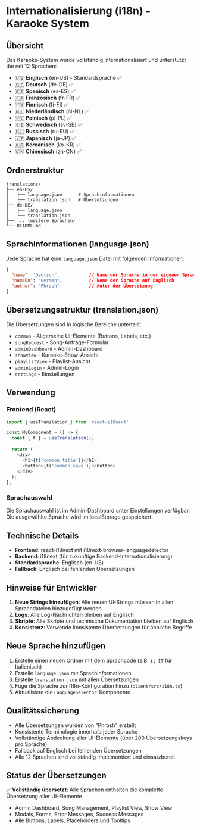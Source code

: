 # Internationalisierung (i18n) - Karaoke System

## Übersicht

Das Karaoke-System wurde vollständig internationalisiert und unterstützt derzeit 12 Sprachen:

- 🇺🇸 **Englisch** (en-US) - Standardsprache ✅
- 🇩🇪 **Deutsch** (de-DE) ✅
- 🇪🇸 **Spanisch** (es-ES) ✅
- 🇫🇷 **Französisch** (fr-FR) ✅
- 🇫🇮 **Finnisch** (fi-FI) ✅
- 🇳🇱 **Niederländisch** (nl-NL) ✅
- 🇵🇱 **Polnisch** (pl-PL) ✅
- 🇸🇪 **Schwedisch** (sv-SE) ✅
- 🇷🇺 **Russisch** (ru-RU) ✅
- 🇯🇵 **Japanisch** (ja-JP) ✅
- 🇰🇷 **Koreanisch** (ko-KR) ✅
- 🇨🇳 **Chinesisch** (zh-CN) ✅

## Ordnerstruktur

```
translations/
├── en-US/
│   ├── language.json      # Sprachinformationen
│   └── translation.json   # Übersetzungen
├── de-DE/
│   ├── language.json
│   └── translation.json
├── ... (weitere Sprachen)
└── README.md
```

## Sprachinformationen (language.json)

Jede Sprache hat eine `language.json` Datei mit folgenden Informationen:

```json
{
  "name": "Deutsch",           // Name der Sprache in der eigenen Sprache
  "nameEn": "German",          // Name der Sprache auf Englisch
  "author": "Phrosh"           // Autor der Übersetzung
}
```

## Übersetzungsstruktur (translation.json)

Die Übersetzungen sind in logische Bereiche unterteilt:

- `common` - Allgemeine UI-Elemente (Buttons, Labels, etc.)
- `songRequest` - Song-Anfrage-Formular
- `adminDashboard` - Admin-Dashboard
- `showView` - Karaoke-Show-Ansicht
- `playlistView` - Playlist-Ansicht
- `adminLogin` - Admin-Login
- `settings` - Einstellungen

## Verwendung

### Frontend (React)

```typescript
import { useTranslation } from 'react-i18next';

const MyComponent = () => {
  const { t } = useTranslation();
  
  return (
    <div>
      <h1>{t('common.title')}</h1>
      <button>{t('common.save')}</button>
    </div>
  );
};
```

### Sprachauswahl

Die Sprachauswahl ist im Admin-Dashboard unter Einstellungen verfügbar. Die ausgewählte Sprache wird im localStorage gespeichert.

## Technische Details

- **Frontend**: react-i18next mit i18next-browser-languagedetector
- **Backend**: i18next (für zukünftige Backend-Internationalisierung)
- **Standardsprache**: Englisch (en-US)
- **Fallback**: Englisch bei fehlenden Übersetzungen

## Hinweise für Entwickler

1. **Neue Strings hinzufügen**: Alle neuen UI-Strings müssen in allen Sprachdateien hinzugefügt werden
2. **Logs**: Alle Log-Nachrichten bleiben auf Englisch
3. **Skripte**: Alle Skripte und technische Dokumentation bleiben auf Englisch
4. **Konsistenz**: Verwende konsistente Übersetzungen für ähnliche Begriffe

## Neue Sprache hinzufügen

1. Erstelle einen neuen Ordner mit dem Sprachcode (z.B. `it-IT` für Italienisch)
2. Erstelle `language.json` mit Sprachinformationen
3. Erstelle `translation.json` mit allen Übersetzungen
4. Füge die Sprache zur i18n-Konfiguration hinzu (`client/src/i18n.ts`)
5. Aktualisiere die `LanguageSelector`-Komponente

## Qualitätssicherung

- Alle Übersetzungen wurden von "Phrosh" erstellt
- Konsistente Terminologie innerhalb jeder Sprache
- Vollständige Abdeckung aller UI-Elemente (über 200 Übersetzungskeys pro Sprache)
- Fallback auf Englisch bei fehlenden Übersetzungen
- Alle 12 Sprachen sind vollständig implementiert und einsatzbereit

## Status der Übersetzungen

✅ **Vollständig übersetzt**: Alle Sprachen enthalten die komplette Übersetzung aller UI-Elemente
- Admin Dashboard, Song Management, Playlist View, Show View
- Modals, Forms, Error Messages, Success Messages
- Alle Buttons, Labels, Placeholders und Tooltips
